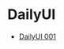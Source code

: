 # DailyUI

* [DailyUI 001](https://github.com/RedFishChang/DailyUI/blob/master/Daily%20UI%20001/Log%20In%20.png)
